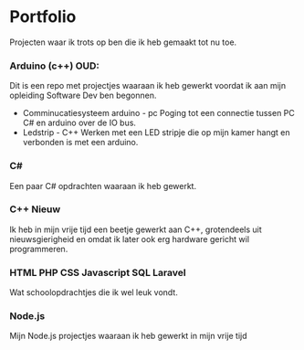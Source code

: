 
# Portfolio

Projecten waar ik trots op ben die ik heb gemaakt tot nu toe.

### Arduino (c++) OUD:

Dit is een repo met projectjes waaraan ik heb gewerkt voordat ik aan mijn opleiding Software Dev ben begonnen.

- Comminucatiesysteem arduino - pc
Poging tot een connectie tussen PC C# en arduino over de IO bus.
- Ledstrip - C++
Werken met een LED stripje die op mijn kamer hangt en verbonden is met een arduino.

### C#

Een paar C# opdrachten waaraan ik heb gewerkt.

### C++ Nieuw

Ik heb in mijn vrije tijd een beetje gewerkt aan C++, grotendeels uit nieuwsgierigheid en omdat ik later ook erg hardware gericht wil programmeren.

### HTML PHP CSS Javascript SQL Laravel

Wat schoolopdrachtjes die ik wel leuk vondt.

### Node.js

Mijn Node.js projectjes waaraan ik heb gewerkt in mijn vrije tijd